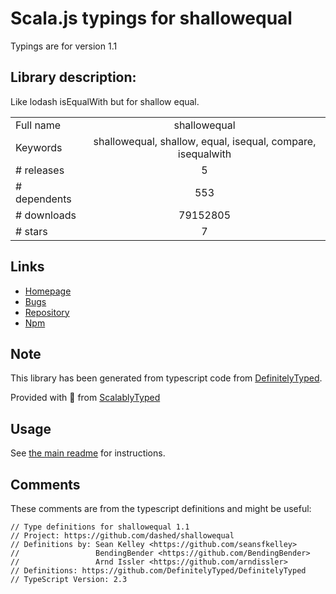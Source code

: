 
# Scala.js typings for shallowequal

Typings are for version 1.1

 ## Library description:
Like lodash isEqualWith but for shallow equal.

|                    |                 |
| ------------------ | :-------------: |
| Full name          | shallowequal |
| Keywords           | shallowequal, shallow, equal, isequal, compare, isequalwith |
| # releases         | 5 |
| # dependents       | 553 |
| # downloads        | 79152805 |
| # stars            | 7 |

## Links
- [Homepage](https://github.com/dashed/shallowequal#readme)
- [Bugs](https://github.com/dashed/shallowequal/issues)
- [Repository](https://github.com/dashed/shallowequal)
- [Npm](https://www.npmjs.com/package/shallowequal)
    


## Note
This library has been generated from typescript code from [DefinitelyTyped](https://definitelytyped.org).

Provided with :purple_heart: from [ScalablyTyped](https://github.com/oyvindberg/ScalablyTyped)

## Usage
See [the main readme](../../readme.md) for instructions.

## Comments

These comments are from the typescript definitions and might be useful:
```
// Type definitions for shallowequal 1.1
// Project: https://github.com/dashed/shallowequal
// Definitions by: Sean Kelley <https://github.com/seansfkelley>
//                 BendingBender <https://github.com/BendingBender>
//                 Arnd Issler <https://github.com/arndissler>
// Definitions: https://github.com/DefinitelyTyped/DefinitelyTyped
// TypeScript Version: 2.3

```

